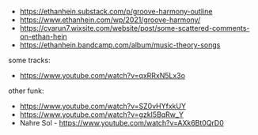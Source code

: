 - https://ethanhein.substack.com/p/groove-harmony-outline
- https://www.ethanhein.com/wp/2021/groove-harmony/
- https://cvarun7.wixsite.com/website/post/some-scattered-comments-on-ethan-hein
- https://ethanhein.bandcamp.com/album/music-theory-songs


some tracks:
- https://www.youtube.com/watch?v=qxRRxN5Lx3o


other funk:
- https://www.youtube.com/watch?v=SZ0vHYfxkUY
- https://www.youtube.com/watch?v=gzkI5BqRw_Y
- Nahre Sol - https://www.youtube.com/watch?v=AXk6Bt0QrD0
